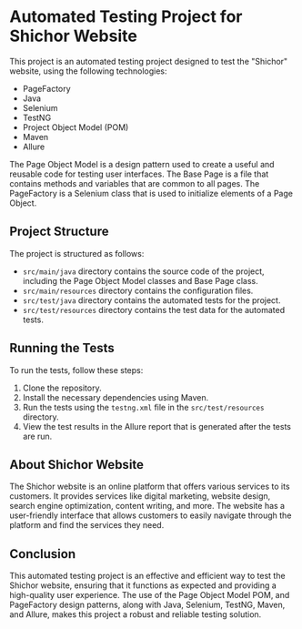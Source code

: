 <html>
<head>

	
</head>
  <link rel="stylesheet" type="text/css" href="style.css">

<body>
	<h1>Automated Testing Project for Shichor Website</h1>
	<p>This project is an automated testing project designed to test the "Shichor" website, using the following technologies:</p>
	<ul>
		<li>PageFactory</li>
		<li>Java</li>
		<li>Selenium</li>
		<li>TestNG</li>
		<li>Project Object Model (POM)</li>
		<li>Maven</li>
		<li>Allure</li>
	</ul>
	<p>The Page Object Model is a design pattern used to create a useful and reusable code for testing user interfaces. The Base Page is a file that contains methods and variables that are common to all pages. The PageFactory is a Selenium class that is used to initialize elements of a Page Object.</p>
	<h2>Project Structure</h2>
	<p>The project is structured as follows:</p>
	<ul>
		<li><code>src/main/java</code> directory contains the source code of the project, including the Page Object Model classes and Base Page class.</li>
		<li><code>src/main/resources</code> directory contains the configuration files.</li>
		<li><code>src/test/java</code> directory contains the automated tests for the project.</li>
		<li><code>src/test/resources</code> directory contains the test data for the automated tests.</li>
	</ul>
	<h2>Running the Tests</h2>
	<p>To run the tests, follow these steps:</p>
	<ol>
		<li>Clone the repository.</li>
		<li>Install the necessary dependencies using Maven.</li>
		<li>Run the tests using the <code>testng.xml</code> file in the <code>src/test/resources</code> directory.</li>
		<li>View the test results in the Allure report that is generated after the tests are run.</li>
	</ol>
	<h2>About Shichor Website</h2>
	<p>The Shichor website is an online platform that offers various services to its customers. It provides services like digital marketing, website design, search engine optimization, content writing, and more. The website has a user-friendly interface that allows customers to easily navigate through the platform and find the services they need.</p>
	<h2>Conclusion</h2>
	<p>This automated testing project is an effective and efficient way to test the Shichor website, ensuring that it functions as expected and providing a high-quality user experience. The use of the Page Object Model POM,  and PageFactory design patterns, along with Java, Selenium, TestNG, Maven, and Allure, makes this project a robust and reliable testing solution.</p>
</body>
</html>